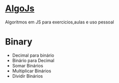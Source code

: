 # [AlgoJs](https://amadorzcv.github.io/AlgoJS/)
Algoritmos em JS para exercicios,aulas e uso pessoal

# Binary
* Decimal para binário
* Binário para Decimal
* Somar Binários
* Multiplicar Binários
* Dividir Binários



